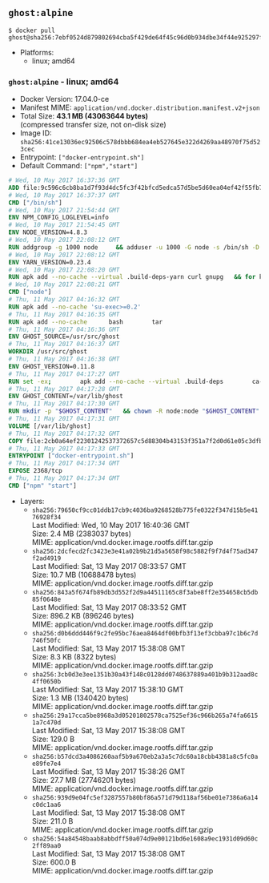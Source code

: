## `ghost:alpine`

```console
$ docker pull ghost@sha256:7ebf0524d879802694cba5f429de64f45c96d0b934dbe34f44e925297ff85ac5
```

-	Platforms:
	-	linux; amd64

### `ghost:alpine` - linux; amd64

-	Docker Version: 17.04.0-ce
-	Manifest MIME: `application/vnd.docker.distribution.manifest.v2+json`
-	Total Size: **43.1 MB (43063644 bytes)**  
	(compressed transfer size, not on-disk size)
-	Image ID: `sha256:41ce13036ec92506c578dbbb684ea4eb527645e322d4269aa48970f75d523cec`
-	Entrypoint: `["docker-entrypoint.sh"]`
-	Default Command: `["npm","start"]`

```dockerfile
# Wed, 10 May 2017 16:37:36 GMT
ADD file:9c596c6cb8ba1d7f93d4dc5fc3f42bfcd5edca57d5be5d60ea04ef42f55fb7a8 in / 
# Wed, 10 May 2017 16:37:37 GMT
CMD ["/bin/sh"]
# Wed, 10 May 2017 21:54:44 GMT
ENV NPM_CONFIG_LOGLEVEL=info
# Wed, 10 May 2017 21:54:45 GMT
ENV NODE_VERSION=4.8.3
# Wed, 10 May 2017 22:08:12 GMT
RUN addgroup -g 1000 node     && adduser -u 1000 -G node -s /bin/sh -D node     && apk add --no-cache         libstdc++     && apk add --no-cache --virtual .build-deps         binutils-gold         curl         g++         gcc         gnupg         libgcc         linux-headers         make         python   && for key in     9554F04D7259F04124DE6B476D5A82AC7E37093B     94AE36675C464D64BAFA68DD7434390BDBE9B9C5     FD3A5288F042B6850C66B31F09FE44734EB7990E     71DCFD284A79C3B38668286BC97EC7A07EDE3FC1     DD8F2338BAE7501E3DD5AC78C273792F7D83545D     B9AE9905FFD7803F25714661B63B535A4C206CA9     C4F0DFFF4E8C1A8236409D08E73BC641CC11F4C8     56730D5401028683275BD23C23EFEFE93C4CFFFE   ; do     gpg --keyserver ha.pool.sks-keyservers.net --recv-keys "$key" ||     gpg --keyserver pgp.mit.edu --recv-keys "$key" ||     gpg --keyserver keyserver.pgp.com --recv-keys "$key" ;   done     && curl -SLO "https://nodejs.org/dist/v$NODE_VERSION/node-v$NODE_VERSION.tar.xz"     && curl -SLO "https://nodejs.org/dist/v$NODE_VERSION/SHASUMS256.txt.asc"     && gpg --batch --decrypt --output SHASUMS256.txt SHASUMS256.txt.asc     && grep " node-v$NODE_VERSION.tar.xz\$" SHASUMS256.txt | sha256sum -c -     && tar -xf "node-v$NODE_VERSION.tar.xz"     && cd "node-v$NODE_VERSION"     && ./configure     && make -j$(getconf _NPROCESSORS_ONLN)     && make install     && apk del .build-deps     && cd ..     && rm -Rf "node-v$NODE_VERSION"     && rm "node-v$NODE_VERSION.tar.xz" SHASUMS256.txt.asc SHASUMS256.txt
# Wed, 10 May 2017 22:08:12 GMT
ENV YARN_VERSION=0.23.4
# Wed, 10 May 2017 22:08:20 GMT
RUN apk add --no-cache --virtual .build-deps-yarn curl gnupg   && for key in     6A010C5166006599AA17F08146C2130DFD2497F5   ; do     gpg --keyserver ha.pool.sks-keyservers.net --recv-keys "$key" ||     gpg --keyserver pgp.mit.edu --recv-keys "$key" ||     gpg --keyserver keyserver.pgp.com --recv-keys "$key" ;   done   && curl -fSL -o yarn.js "https://yarnpkg.com/downloads/$YARN_VERSION/yarn-legacy-$YARN_VERSION.js"   && curl -fSL -o yarn.js.asc "https://yarnpkg.com/downloads/$YARN_VERSION/yarn-legacy-$YARN_VERSION.js.asc"   && gpg --batch --verify yarn.js.asc yarn.js   && rm yarn.js.asc   && mv yarn.js /usr/local/bin/yarn   && chmod +x /usr/local/bin/yarn   && apk del .build-deps-yarn
# Wed, 10 May 2017 22:08:21 GMT
CMD ["node"]
# Thu, 11 May 2017 04:16:32 GMT
RUN apk add --no-cache 'su-exec>=0.2'
# Thu, 11 May 2017 04:16:35 GMT
RUN apk add --no-cache 		bash 		tar
# Thu, 11 May 2017 04:16:36 GMT
ENV GHOST_SOURCE=/usr/src/ghost
# Thu, 11 May 2017 04:16:37 GMT
WORKDIR /usr/src/ghost
# Thu, 11 May 2017 04:16:38 GMT
ENV GHOST_VERSION=0.11.8
# Thu, 11 May 2017 04:17:27 GMT
RUN set -ex; 		apk add --no-cache --virtual .build-deps 		ca-certificates 		gcc 		make 		openssl 		python 		unzip 	; 		wget -O ghost.zip "https://github.com/TryGhost/Ghost/releases/download/${GHOST_VERSION}/Ghost-${GHOST_VERSION}.zip"; 	unzip ghost.zip; 		npm install --production; 		apk del .build-deps; 		rm ghost.zip; 	npm cache clean; 	rm -rf /tmp/npm*
# Thu, 11 May 2017 04:17:28 GMT
ENV GHOST_CONTENT=/var/lib/ghost
# Thu, 11 May 2017 04:17:30 GMT
RUN mkdir -p "$GHOST_CONTENT" 	&& chown -R node:node "$GHOST_CONTENT" 	&& ln -s "$GHOST_CONTENT/config.js" "$GHOST_SOURCE/config.js"
# Thu, 11 May 2017 04:17:31 GMT
VOLUME [/var/lib/ghost]
# Thu, 11 May 2017 04:17:32 GMT
COPY file:2cb0a64ef22301242537372657c5d88304b43153f351a7f2d0d61e05c3dfb29a in /usr/local/bin/ 
# Thu, 11 May 2017 04:17:33 GMT
ENTRYPOINT ["docker-entrypoint.sh"]
# Thu, 11 May 2017 04:17:34 GMT
EXPOSE 2368/tcp
# Thu, 11 May 2017 04:17:34 GMT
CMD ["npm" "start"]
```

-	Layers:
	-	`sha256:79650cf9cc01ddb17cb9c4036ba9268528b775fe0322f347d15b5e4176928f34`  
		Last Modified: Wed, 10 May 2017 16:40:36 GMT  
		Size: 2.4 MB (2383037 bytes)  
		MIME: application/vnd.docker.image.rootfs.diff.tar.gzip
	-	`sha256:2dcfecd2fc3423e3e41a02b9b21d5a5658f98c5882f9f7d4f75ad347f2ad4919`  
		Last Modified: Sat, 13 May 2017 08:33:57 GMT  
		Size: 10.7 MB (10688478 bytes)  
		MIME: application/vnd.docker.image.rootfs.diff.tar.gzip
	-	`sha256:843a5f674fb89db3d552f2d9a44511165c8f3abe8ff2e354658cb5db85f0648e`  
		Last Modified: Sat, 13 May 2017 08:33:52 GMT  
		Size: 896.2 KB (896246 bytes)  
		MIME: application/vnd.docker.image.rootfs.diff.tar.gzip
	-	`sha256:d0b6ddd446f9c2fe95bc76aea8464df00bfb3f13ef3cbba97c1b6c7d746f50fc`  
		Last Modified: Sat, 13 May 2017 15:38:08 GMT  
		Size: 8.3 KB (8322 bytes)  
		MIME: application/vnd.docker.image.rootfs.diff.tar.gzip
	-	`sha256:3cb0d3e3ee1351b30a43f148c0128dd0748637889a401b9b312aad8c4ff0650b`  
		Last Modified: Sat, 13 May 2017 15:38:10 GMT  
		Size: 1.3 MB (1340420 bytes)  
		MIME: application/vnd.docker.image.rootfs.diff.tar.gzip
	-	`sha256:29a17cca5be8968a3d05201802578ca7525ef36c966b265a74fa66151a7c470d`  
		Last Modified: Sat, 13 May 2017 15:38:08 GMT  
		Size: 129.0 B  
		MIME: application/vnd.docker.image.rootfs.diff.tar.gzip
	-	`sha256:b57dcd3a4086260aaf5b9a670eb2a3a5c7dc60a18cbb4381a8c5fc0ae89fe7e4`  
		Last Modified: Sat, 13 May 2017 15:38:26 GMT  
		Size: 27.7 MB (27746201 bytes)  
		MIME: application/vnd.docker.image.rootfs.diff.tar.gzip
	-	`sha256:939d9e04fc5ef3287557b80bf86a571d79d118af56be01e7386a6a14c0dc1aa6`  
		Last Modified: Sat, 13 May 2017 15:38:08 GMT  
		Size: 211.0 B  
		MIME: application/vnd.docker.image.rootfs.diff.tar.gzip
	-	`sha256:54a84548baab8abbdff50a074d9e00121bd6e1608a9ec1931d09d60c2ff89aa0`  
		Last Modified: Sat, 13 May 2017 15:38:08 GMT  
		Size: 600.0 B  
		MIME: application/vnd.docker.image.rootfs.diff.tar.gzip
